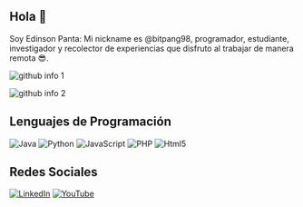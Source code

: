 ## Hola 👋
Soy Edinson Panta: Mi nickname es @bitpang98, programador, estudiante, investigador y recolector de experiencias que disfruto al trabajar de manera remota 😎.

  ![github info 1](https://github-readme-stats.vercel.app/api?username=EdinsonPanta&show_icons=true&theme=nord&include_all_commits=true)
  
  ![github info 2](https://github-readme-stats.vercel.app/api/top-langs/?username=EdinsonPanta&langs_count=14&theme=nord&layout=compact)

## Lenguajes de Programación

![Java](https://img.shields.io/badge/java-%23ED8B00.svg?style=for-the-badge&logo=java&logoColor=white)
![Python](https://img.shields.io/badge/python-3670A0?style=for-the-badge&logo=python&logoColor=ffdd54)
![JavaScript](https://img.shields.io/badge/javascript-%23323330.svg?style=for-the-badge&logo=javascript&logoColor=%23F7DF1E)
![PHP](https://img.shields.io/badge/PHP-777BB4?style=for-the-badge&logo=php&logoColor=white)
![Html5](https://img.shields.io/badge/HTML5-E34F26?style=for-the-badge&logo=html5&logoColor=white)



## Redes Sociales
[![LinkedIn](https://img.shields.io/badge/linkedin-%230077B5.svg?style=for-the-badge&logo=linkedin&logoColor=white)](https://pe.linkedin.com/in/edinsonpantagarcia/)
[![YouTube](https://img.shields.io/badge/youtube-%23FF0000.svg?style=for-the-badge&logo=YouTube&logoColor=white)](https://www.youtube.com/channel/UC3FNZMoTsfXlWXPQv_nxN2w)
